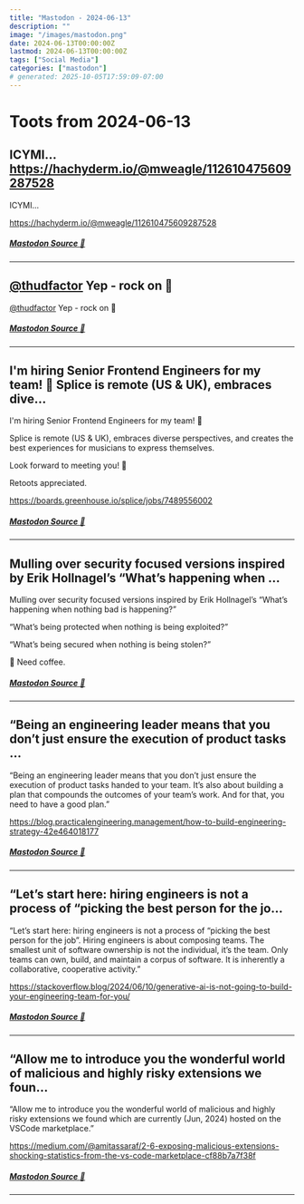 ```yaml
---
title: "Mastodon - 2024-06-13"
description: ""
image: "/images/mastodon.png"
date: 2024-06-13T00:00:00Z
lastmod: 2024-06-13T00:00:00Z
tags: ["Social Media"]
categories: ["mastodon"]
# generated: 2025-10-05T17:59:09-07:00
---
```


# Toots from 2024-06-13

## ICYMI...  <https://hachyderm.io/@mweagle/112610475609287528>

ICYMI...

<https://hachyderm.io/@mweagle/112610475609287528>

##### [Mastodon Source 🐘](https://hachyderm.io/@mweagle/112611450901775094)

---

## [@thudfactor](https://hachyderm.io/@thudfactor) Yep - rock on 🤘

[@thudfactor](https://hachyderm.io/@thudfactor) Yep - rock on 🤘

##### [Mastodon Source 🐘](https://hachyderm.io/@mweagle/112610930693339184)

---

## I'm hiring Senior Frontend Engineers for my team! 🎉  Splice is remote (US & UK), embraces dive...

I'm hiring Senior Frontend Engineers for my team! 🎉

Splice is remote (US & UK), embraces diverse perspectives, and creates the best experiences for musicians to express themselves.

Look forward to meeting you! 👋

Retoots appreciated.

<https://boards.greenhouse.io/splice/jobs/7489556002>

##### [Mastodon Source 🐘](https://hachyderm.io/@mweagle/112610475609287528)

---

## Mulling over security focused versions inspired by Erik Hollnagel’s “What’s happening when ...

Mulling over security focused versions inspired by Erik Hollnagel’s “What’s happening when nothing bad is happening?”

“What’s being protected when nothing is being exploited?”

“What’s being secured when nothing is being stolen?”

🤔 Need coffee.

##### [Mastodon Source 🐘](https://hachyderm.io/@mweagle/112609706152645881)

---

## “Being an engineering leader means that you don’t just ensure the execution of product tasks ...

“Being an engineering leader means that you don’t just ensure the execution of product tasks handed to your team. It’s also about building a plan that compounds the outcomes of your team’s work. And for that, you need to have a good plan.”

<https://blog.practicalengineering.management/how-to-build-engineering-strategy-42e464018177>

##### [Mastodon Source 🐘](https://hachyderm.io/@mweagle/112607676938879219)

---

## “Let’s start here: hiring engineers is not a process of “picking the best person for the jo...

“Let’s start here: hiring engineers is not a process of “picking the best person for the job”. Hiring engineers is about composing teams. The smallest unit of software ownership is not the individual, it’s the team. Only teams can own, build, and maintain a corpus of software. It is inherently a collaborative, cooperative activity.”

<https://stackoverflow.blog/2024/06/10/generative-ai-is-not-going-to-build-your-engineering-team-for-you/>

##### [Mastodon Source 🐘](https://hachyderm.io/@mweagle/112607635225094113)

---

## “Allow me to introduce you the wonderful world of malicious and highly risky extensions we foun...

“Allow me to introduce you the wonderful world of malicious and highly risky extensions we found which are currently (Jun, 2024) hosted on the VSCode marketplace.”

<https://medium.com/@amitassaraf/2-6-exposing-malicious-extensions-shocking-statistics-from-the-vs-code-marketplace-cf88b7a7f38f>

##### [Mastodon Source 🐘](https://hachyderm.io/@mweagle/112607585452542137)

---

